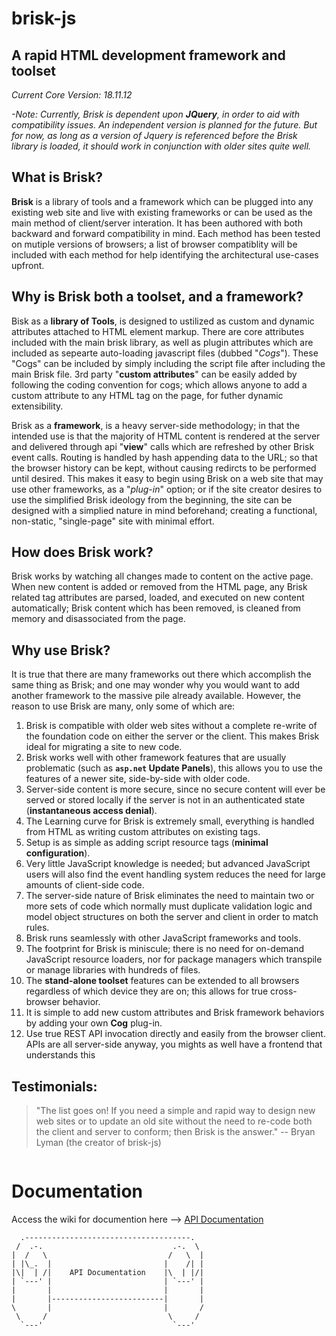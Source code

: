# brisk-js  
## A rapid HTML development framework and toolset
*Current Core Version:* *18.11.12*

*-Note: Currently, Brisk is dependent upon **JQuery**, in order to aid with compatibility issues. An independent version is planned for the future. But for now, as long as a version of Jquery is referenced before the Brisk library is loaded, it should work in conjunction with older sites quite well.*  

## What is Brisk?
**Brisk** is a library of tools and a framework which can be plugged into any existing web site and live with existing frameworks or can be used as the main method of client/server interation. It has been authored with both backward and forward compatibility in mind. Each method has been tested on mutiple versions of browsers; a list of browser compatiblity will be included with each method for help identifying the architectural use-cases upfront.

## Why is Brisk both a toolset, and a framework?
Bisk as a **library of Tools**, is designed to ustilized as custom and dynamic attributes attached to HTML element markup. There are core attributes included with the main brisk library, as well as plugin attributes which are included as sepearte auto-loading javascript files (dubbed "*Cogs*"). These "Cogs" can be included by simply including the script file after including the main Brisk file. 3rd party "**custom attributes**" can be easily added by following the coding convention for cogs; which allows anyone to add a custom attribute to any HTML tag on the page, for futher dynamic extensibility.

Brisk as a **framework**, is a heavy server-side methodology; in that the intended use is that the majority of HTML content is rendered at the server and delivered through api "**view**" calls which are refreshed by other Brisk event calls. Routing is handled by hash appending data to the URL; so that the browser history can be kept, without causing redircts to be performed until desired. This makes it easy to begin using Brisk on a web site that may use other frameworks, as a "*plug-in*" option; or if the site creator desires to use the simplified Brisk ideology from the beginning, the site can be designed with a simplied nature in mind beforehand; creating a functional, non-static, "single-page" site with minimal effort.

## How does Brisk work?
Brisk works by watching all changes made to content on the active page. When new content is added or removed from the HTML page, any Brisk related tag attributes are parsed, loaded, and executed on new content automatically; Brisk content which has been removed, is cleaned from memory and disassociated from the page.

## Why use Brisk?
It is true that there are many frameworks out there which accomplish the same thing as Brisk; and one may wonder why you would want to add another framework to the massive pile already available. However, the reason to use Brisk are many, only some of which are:

1. Brisk is compatible with older web sites without a complete re-write of the foundation code on either the server or the client. This makes Brisk ideal for migrating a site to new code.
2. Brisk works well with other framework features that are usually problematic (such as **``asp.net`` Update Panels**), this allows you to use the features of a newer site, side-by-side with older code.
3. Server-side content is more secure, since no secure content will ever be served or stored locally if the server is not in an authenticated state (**instantaneous access denial**).
4. The Learning curve for Brisk is extremely small, everything is handled from HTML as writing custom attributes on existing tags.
5. Setup is as simple as adding script resource tags (**minimal configuration**).
6. Very little JavaScript knowledge is needed; but advanced JavaScript users will also find the event handling system reduces the need for large amounts of client-side code.
7. The server-side nature of Brisk eliminates the need to maintain two or more sets of code which normally must duplicate validation logic and model object structures on both the server and client in order to match rules.
8. Brisk runs seamlessly with other JavaScript frameworks and tools.
9. The footprint for Brisk is miniscule; there is no need for on-demand JavaScript resource loaders, nor for package managers which transpile or manage libraries with hundreds of files.
10. The **stand-alone toolset** features can be extended to all browsers regardless of which device they are on; this allows for true cross-browser behavior.
11. It is simple to add new custom attributes and Brisk framework behaviors by adding your own **Cog** plug-in.
12. Use true REST API invocation directly and easily from the browser client. APIs are all server-side anyway, you mights as well have a frontend that understands this

## Testimonials:

> "The list goes on! If you need a simple and rapid way to design new web sites or to update an old site without the need to re-code both the client and server to conform; then Brisk is the answer." -- Bryan Lyman (the creator of brisk-js)

```
```
# Documentation

Access the wiki for documention here --> 
[API Documentation](https://github.com/CognizeThis/brisk-js/wiki)
```
  .-------------------------------------.
 /  .-.                             .-.  \
|  /   \                           /   \  |
| |\_.  |                         |    /| |
|\|  | /|    API Documentation    |\  | |/|
| `---' |                         | `---' |
|       |                         |       |
|       |-------------------------|       |
\       |                         |       /
 \     /                           \     /
  `---'                             `---'
```